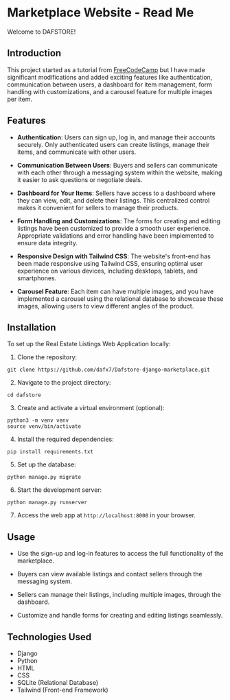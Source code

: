 # Marketplace Website - Read Me

Welcome to DAFSTORE!


## Introduction
This project started as a tutorial from [FreeCodeCamp](https://www.youtube.com/watch?v=ZxMB6Njs3ck) but I have made significant modifications and added exciting features like authentication, communication between users, a dashboard for item management, form handling with customizations, and a carousel feature for multiple images per item. 


## Features

- **Authentication**: Users can sign up, log in, and manage their accounts securely. Only authenticated users can create listings, manage their items, and communicate with other users.

- **Communication Between Users**: Buyers and sellers can communicate with each other through a messaging system within the website, making it easier to ask questions or negotiate deals.

- **Dashboard for Your Items**: Sellers have access to a dashboard where they can view, edit, and delete their listings. This centralized control makes it convenient for sellers to manage their products.

- **Form Handling and Customizations**: The forms for creating and editing listings have been customized to provide a smooth user experience. Appropriate validations and error handling have been implemented to ensure data integrity.

- **Responsive Design with Tailwind CSS**: The website's front-end has been made responsive using Tailwind CSS, ensuring optimal user experience on various devices, including desktops, tablets, and smartphones.

- **Carousel Feature**: Each item can have multiple images, and you have implemented a carousel using the relational database to showcase these images, allowing users to view different angles of the product.

## Installation

To set up the Real Estate Listings Web Application locally:

1. Clone the repository:
```
git clone https://github.com/dafx7/Dafstore-django-marketplace.git
```
2. Navigate to the project directory:
```
cd dafstore
```
3. Create and activate a virtual environment (optional):
```
python3 -m venv venv
source venv/bin/activate
```
4. Install the required dependencies:
```
pip install requirements.txt
```
5. Set up the database:
```
python manage.py migrate
```
6. Start the development server:
```
python manage.py runserver
```
7. Access the web app at `http://localhost:8000` in your browser.

## Usage

- Use the sign-up and log-in features to access the full functionality of the marketplace.

- Buyers can view available listings and contact sellers through the messaging system.

- Sellers can manage their listings, including multiple images, through the dashboard.

- Customize and handle forms for creating and editing listings seamlessly.

## Technologies Used

- Django
- Python
- HTML
- CSS
- SQLite (Relational Database)
- Tailwind (Front-end Framework)

